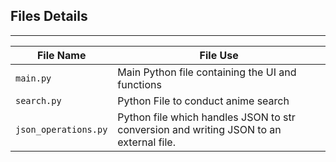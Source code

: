 ## Files Details

<hr>

| File Name    | File Use                                  |
|--------------|-------------------------------------------|
| `main.py` | Main Python file containing the UI and functions          |
| `search.py`   | Python File to conduct anime search  |
| `json_operations.py`  | Python file which handles JSON to str conversion and writing JSON to an external file. |
